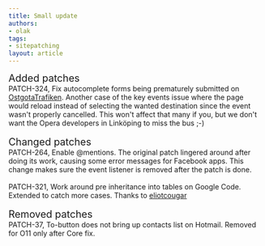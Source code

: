 ```yaml
---
title: Small update
authors:
- olak
tags:
- sitepatching
layout: article
---
```

<span style="font-size: 140%">Added patches</span><br/>PATCH-324, Fix autocomplete forms being prematurely submitted on <a href="http://www.ostgotatrafiken.se/" target="_blank">OstgotaTrafiken</a>. Another case of the key events issue where the page would reload instead of selecting the wanted destination since the event wasn&#39;t properly cancelled. This won&#39;t affect that many if you, but we don&#39;t want the Opera developers in Linköping to miss the bus ;-)<br/><br/><span style="font-size: 140%">Changed patches</span><br/>PATCH-264, Enable @mentions. The original patch lingered around after doing its work, causing some error messages for Facebook apps. This change makes sure the event listener is removed after the patch is done.<br/><br/>PATCH-321, Work around pre inheritance into tables on Google Code. Extended to catch more cases. Thanks to <a href="http://my.opera.com/eliotcougar/" target="_blank">eliotcougar</a><br/><br/><span style="font-size: 140%">Removed patches</span><br/>PATCH-37, To-button does not bring up contacts list on Hotmail. Removed for O11 only after Core fix.
